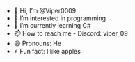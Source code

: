 - 👋 Hi, I’m @Viper0009
- 👀 I’m interested in programming
- 🌱 I’m currently learning C#
- 📫 How to reach me - Discord: viper_09
- 😄 Pronouns: He
- ⚡ Fun fact: I like apples

<!---
Viper0009/Viper0009 is a ✨ special ✨ repository because its `README.md` (this file) appears on your GitHub profile.
You can click the Preview link to take a look at your changes.
--->
